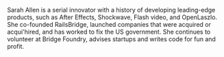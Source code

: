 Sarah Allen is a serial innovator with a history of developing leading-edge products, such as After Effects, Shockwave, Flash video, and OpenLaszlo. She co-founded RailsBridge, launched companies that were acquired or acqui'hired, and has worked to fix the US government.  She continues to volunteer at Bridge Foundry, advises startups and writes code for fun and profit.
